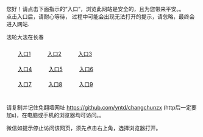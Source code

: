 您好！请点击下面指示的“入口”，浏览此网站是安全的，且为您带来平安。。 <br/>
点击入口后，请耐心等待， 过程中可能会出现无法打开的提示，请忽略，最终会进入网站. </br>

法轮大法在长春<br/>
<div style="padding:10px"><a style="margin:20px" target="_blank" href="https://d1kr12ldkc7udz.cloudfront.net/2Qpsp?wwqpj" id="ccLink1" rel="nofollow">入口1</a> <a target="_blank" style="margin:20px" href="https://d2pdn2sdvp61pp.cloudfront.net/2Qpsp?eaovnojm" id="ccLink2" rel="nofollow">入口2</a> <a style="margin:20px" target="_blank" href="https://d3u3yxoh4wqfaf.cloudfront.net/2Qpsp?isxnhmp" id="ccLink3" rel="nofollow">入口3</a></div>

<div style="padding:10px" ><a style="margin:20px" target="_blank" href="https://d1kr12ldkc7udz.cloudfront.net/2Qpsp?wwqpj" id="ccLink4" rel="nofollow">入口4</a> <a style="margin:20px" href="https://d2pdn2sdvp61pp.cloudfront.net/2Qpsp?eaovnojm" target="_blank" id="ccLink5" rel="nofollow">入口5</a> <a style="margin:20px" href="https://d3u3yxoh4wqfaf.cloudfront.net/2Qpsp?isxnhmp" target="_blank" id="ccLink6" rel="nofollow">入口6</a></div>

<div style="padding:10px"><a style="margin:20px" target="_blank" href="https://d1kr12ldkc7udz.cloudfront.net/2Qpsp?wwqpj" id="ccLink7" rel="nofollow">入口7</a> <a style="margin:20px" href="https://d2pdn2sdvp61pp.cloudfront.net/2Qpsp?eaovnojm" target="_blank" id="ccLink8" rel="nofollow">入口8</a> <a style="margin:20px" target="_blank" href="https://d3u3yxoh4wqfaf.cloudfront.net/2Qpsp?isxnhmp" id="ccLink9" rel="nofollow">入口9</a></div>

<br/>



请复制并记住免翻墙网址 https://github.com/yntd/changchunzx (http后一定要加s)，在电脑或手机的浏览器均可访问。。<br/>

微信如提示停止访问该网页，须先点击右上角，选择浏览器打开。
